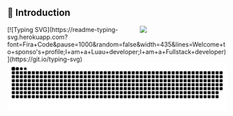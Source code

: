 ## 👋 Introduction
  <img align='right' src='https://octodex.github.com/images/hula_loop_octodex03.gif' width='200'>
[![Typing SVG](https://readme-typing-svg.herokuapp.com?font=Fira+Code&pause=1000&random=false&width=435&lines=Welcome+to+sponso's+profile;I+am+a+Luau+developer;I+am+a+Fullstack+developer)](https://git.io/typing-svg)

<!--
**Sponsoparnordvpn/Sponsoparnordvpn** is a ✨ _special_ ✨ repository because its `README.md` (this file) appears on your GitHub profile.

Here are some ideas to get you started:

- 🔭 I’m currently working on ...
- 🌱 I’m currently learning ...
- 👯 I’m looking to collaborate on ...
- 🤔 I’m looking for help with ...
- 💬 Ask me about ...
- 📫 How to reach me: ...
- 😄 Pronouns: ...
- ⚡ Fun fact: ...
-->

<picture>
  <source media="(prefers-color-scheme: dark)" srcset="https://raw.githubusercontent.com/platane/platane/output/github-contribution-grid-snake-dark.svg">
  <source media="(prefers-color-scheme: light)" srcset="https://raw.githubusercontent.com/platane/platane/output/github-contribution-grid-snake.svg">
  <img alt="github contribution grid snake animation" src="https://raw.githubusercontent.com/platane/platane/output/github-contribution-grid-snake.svg">
</picture>
